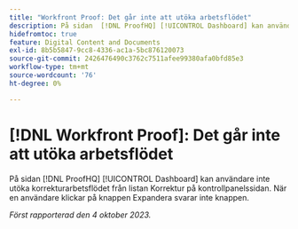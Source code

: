 ```yaml
---
title: "Workfront Proof: Det går inte att utöka arbetsflödet"
description: På sidan  [!DNL ProofHQ] [!UICONTROL Dashboard] kan användare inte utöka korrekturarbetsflödet från listan Korrektur på kontrollpanelssidan. När en användare klickar på knappen Expandera svarar inte knappen.
hidefromtoc: true
feature: Digital Content and Documents
exl-id: 8b5b5847-9cc8-4336-ac1a-5bc876120073
source-git-commit: 2426476490c3762c7511afee99380afa0bfd85e3
workflow-type: tm+mt
source-wordcount: '76'
ht-degree: 0%

---
```


# [!DNL Workfront Proof]: Det går inte att utöka arbetsflödet

<!--Won't fix, live until Proof deprecated-->

På sidan [!DNL ProofHQ] [!UICONTROL Dashboard] kan användare inte utöka korrekturarbetsflödet från listan Korrektur på kontrollpanelssidan. När en användare klickar på knappen Expandera svarar inte knappen.

_Först rapporterad den 4 oktober 2023._
